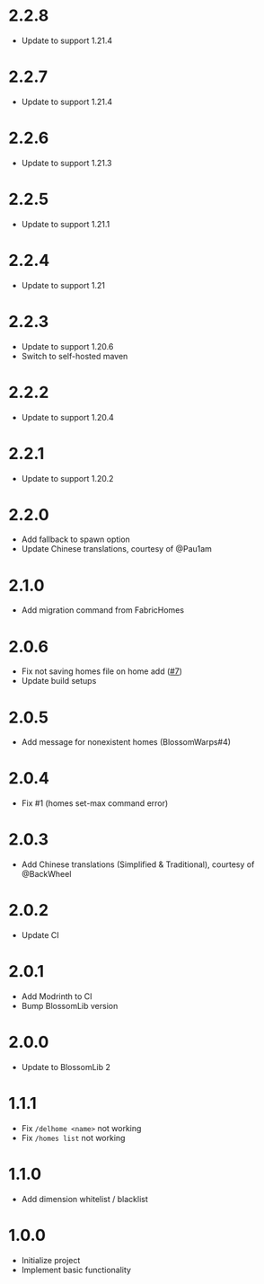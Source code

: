 # 2.2.8

* Update to support 1.21.4

# 2.2.7

* Update to support 1.21.4

# 2.2.6

* Update to support 1.21.3

# 2.2.5

* Update to support 1.21.1

# 2.2.4

* Update to support 1.21

# 2.2.3

* Update to support 1.20.6
* Switch to self-hosted maven

# 2.2.2

* Update to support 1.20.4

# 2.2.1

* Update to support 1.20.2

# 2.2.0

* Add fallback to spawn option
* Update Chinese translations, courtesy of @Pau1am

# 2.1.0

* Add migration command from FabricHomes

# 2.0.6

* Fix not saving homes file on home add ([#7](https://github.com/BlossomMods/BlossomHomes/issues/7))
* Update build setups

# 2.0.5

* Add message for nonexistent homes (BlossomWarps#4)

# 2.0.4

* Fix #1 (homes set-max command error)

# 2.0.3

* Add Chinese translations (Simplified & Traditional), courtesy of @BackWheel

# 2.0.2

* Update CI

# 2.0.1

* Add Modrinth to CI
* Bump BlossomLib version

# 2.0.0

* Update to BlossomLib 2

# 1.1.1

* Fix `/delhome <name>` not working
* Fix `/homes list` not working

# 1.1.0

* Add dimension whitelist / blacklist

# 1.0.0

* Initialize project
* Implement basic functionality
